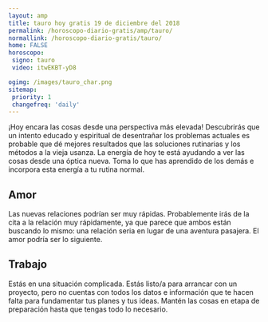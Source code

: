 ```yaml
---
layout: amp
title: tauro hoy gratis 19 de diciembre del 2018 
permalink: /horoscopo-diario-gratis/amp/tauro/
normallink: /horoscopo-diario-gratis/tauro/
home: FALSE
horoscopo:
 signo: tauro
 video: itwEKBT-yD8

ogimg: /images/tauro_char.png
sitemap:
 priority: 1
 changefreq: 'daily'
---
```



¡Hoy encara las cosas desde una perspectiva más elevada! Descubrirás que un intento educado y espiritual de desentrañar los problemas actuales es probable que dé mejores resultados que las soluciones rutinarias y los métodos a la vieja usanza. La energía de hoy te está ayudando a ver las cosas desde una óptica nueva. Toma lo que has aprendido de los demás e incorpora esta energía a tu rutina normal.

## Amor

Las nuevas relaciones podrían ser muy rápidas. Probablemente irás de la cita a la relación muy rápidamente, ya que parece que ambos están buscando lo mismo: una relación seria en lugar de una aventura pasajera. El amor podría ser lo siguiente.

## Trabajo

Estás en una situación complicada. Estás listo/a para arrancar con un proyecto, pero no cuentas con todos los datos e información que te hacen falta para fundamentar tus planes y tus ideas. Mantén las cosas en etapa de preparación hasta que tengas todo lo necesario.